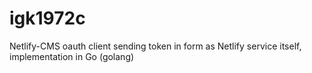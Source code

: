# igk1972c
Netlify-CMS oauth client sending token in form as Netlify service itself, implementation in Go (golang)
